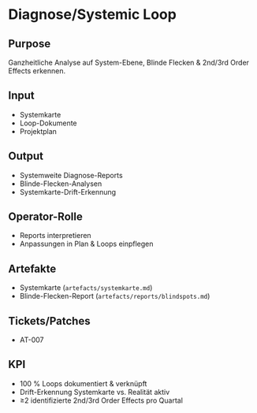 # Diagnose/Systemic Loop

## Purpose
Ganzheitliche Analyse auf System-Ebene, Blinde Flecken & 2nd/3rd Order Effects erkennen.  

## Input
- Systemkarte  
- Loop-Dokumente  
- Projektplan  

## Output
- Systemweite Diagnose-Reports  
- Blinde-Flecken-Analysen  
- Systemkarte-Drift-Erkennung  

## Operator-Rolle
- Reports interpretieren  
- Anpassungen in Plan & Loops einpflegen  

## Artefakte
- Systemkarte (`artefacts/systemkarte.md`)  
- Blinde-Flecken-Report (`artefacts/reports/blindspots.md`)  

## Tickets/Patches
- AT-007  

## KPI
- 100 % Loops dokumentiert & verknüpft  
- Drift-Erkennung Systemkarte vs. Realität aktiv  
- ≥2 identifizierte 2nd/3rd Order Effects pro Quartal  
